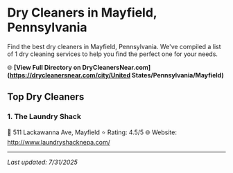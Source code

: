 # Dry Cleaners in Mayfield, Pennsylvania

Find the best dry cleaners in Mayfield, Pennsylvania. We've compiled a list of 1 dry cleaning services to help you find the perfect one for your needs.

🌐 **[View Full Directory on DryCleanersNear.com](https://drycleanersnear.com/city/United States/Pennsylvania/Mayfield)**

## Top Dry Cleaners

### 1. The Laundry Shack
📍 511 Lackawanna Ave, Mayfield
⭐ Rating: 4.5/5
🌐 Website: http://www.laundryshacknepa.com/


---

*Last updated: 7/31/2025*
